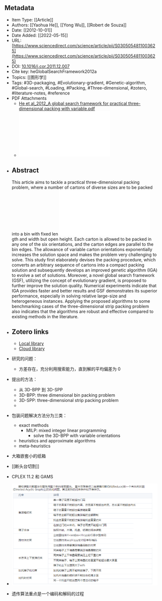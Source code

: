 ## Metadata

* Item Type: [[Article]]
* Authors: [[Yaohua He]], [[Yong Wu]], [[Robert de Souza]]
* Date: [[2012-10-01]]
* Date Added: [[2022-05-15]]
* URL: [https://www.sciencedirect.com/science/article/pii/S0305054811003625](https://www.sciencedirect.com/science/article/pii/S0305054811003625)
* DOI: [10.1016/j.cor.2011.12.007](https://doi.org/10.1016/j.cor.2011.12.007)
* Cite key: heGlobalSearchFramework2012a
* Topics: [[图形学]]
* Tags: #3D-packaging, #Evolutionary-gradient, #Genetic-algorithm, #Global-search, #Loading, #Packing, #Three-dimensional, #zotero, #literature-notes, #reference
* PDF Attachments
	- [He et al_2012_A global search framework for practical three-dimensional packing with variable.pdf](zotero://open-pdf/library/items/HEZSEKCQ)
	- ![He et al_2012_A global search framework for practical three-dimensional packing with variable.pdf](../assets/He_et_al_2012_A_global_search_framework_for_practical_three-dimensional_packing_with_variable_1652672936605_0.pdf)
- ## Abstract
  
  This article aims to tackle a practical three-dimensional packing problem, where a number of cartons of diverse sizes are to be packed into a bin with fixed len ![He et al_2012_A global search framework for practical three-dimensional packing with variable.pdf](../assets/He_et_al_2012_A_global_search_framework_for_practical_three-dimensional_packing_with_variable_1652672929157_0.pdf) gth and width but open height. Each carton is allowed to be packed in any one of the six orientations, and the carton edges are parallel to the bin edges. The allowance of variable carton orientations exponentially increases the solution space and makes the problem very challenging to solve. This study first elaborately devises the packing procedure, which converts an arbitrary sequence of cartons into a compact packing solution and subsequently develops an improved genetic algorithm (IGA) to evolve a set of solutions. Moreover, a novel global search framework (GSF), utilizing the concept of evolutionary gradient, is proposed to further improve the solution quality. Numerical experiments indicate that IGA provides faster and better results and GSF demonstrates its superior performance, especially in solving relative large-size and heterogeneous instances. Applying the proposed algorithms to some benchmarking cases of the three-dimensional strip packing problem also indicates that the algorithms are robust and effective compared to existing methods in the literature.
- ##  Zotero links
  * [Local library](zotero://select/items/1_RU82CAND)
  * [Cloud library](http://zotero.org/users/8989203/items/RU82CAND)
- 研究的问题：
	- 方差存在，充分利用搜索能力，直到解的平均偏差为 0
- 提出的方法：
	- 从 3D-BPP 到 3D-SPP
	- 3D-BPP: three dimensional bin packing problem
	- 3D-SPP: three-dimensional strip packing problem
	-
- 包装问题解决方法分为三类：
	- exact methods
		- MILP: mixed integer linear programming
			- solve the 3D-BPP with variable orientations
	- heuristics and approximate algorithms
	- meta-heuristics
- 大箱嵌套小的纸箱
- [[断头台切割]]
- CPLEX 11.2 和 GAMS
- ![image.png](../assets/image_1652700590354_0.png)
- 遗传算法重点是一个编码和解码的过程